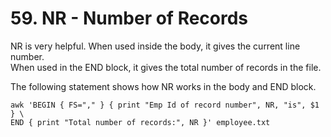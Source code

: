 # 59. NR - Number of Records

NR is very helpful. When used inside the body, it gives the current line number.  
When used in the END block, it gives the total number of records in the file.

The following statement shows how NR works in the body and END block.  
```
awk 'BEGIN { FS="," } { print "Emp Id of record number", NR, "is", $1 } \
END { print "Total number of records:", NR }' employee.txt
```
